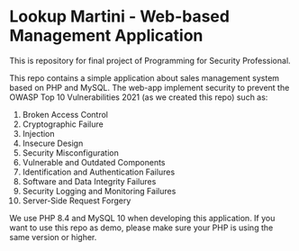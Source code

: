 # Lookup Martini - Web-based Management Application

This is repository for final project of Programming for Security Professional.

This repo contains a simple application about sales management system based on PHP and MySQL. The web-app implement security to prevent the OWASP Top 10 Vulnerabilities 2021 (as we created this repo) such as:

1. Broken Access Control
2. Cryptographic Failure
3. Injection
4. Insecure Design
5. Security Misconfiguration
6. Vulnerable and Outdated Components
7. Identification and Authentication Failures
8. Software and Data Integrity Failures
9. Security Logging and Monitoring Failures
10. Server-Side Request Forgery

We use PHP 8.4 and MySQL 10 when developing this application. If you want to use this repo as demo, please make sure your PHP is using the same version or higher.
